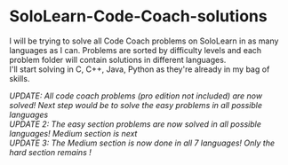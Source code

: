 # SoloLearn-Code-Coach-solutions

I will be trying to solve all Code Coach problems on SoloLearn in as many languages as I can.
Problems are sorted by difficulty levels and each problem folder will contain solutions in different languages.  
I'll start solving in C, C++, Java, Python as they're already in my bag of skills.

*UPDATE: All code coach problems (pro edition not included) are now solved! Next step would be to solve the easy problems in all possible languages*   
*UPDATE 2: The easy section problems are now solved in all possible languages! Medium section is next*  
*UPDATE 3: The Medium section is now done in all 7 languages! Only the hard section remains !*
